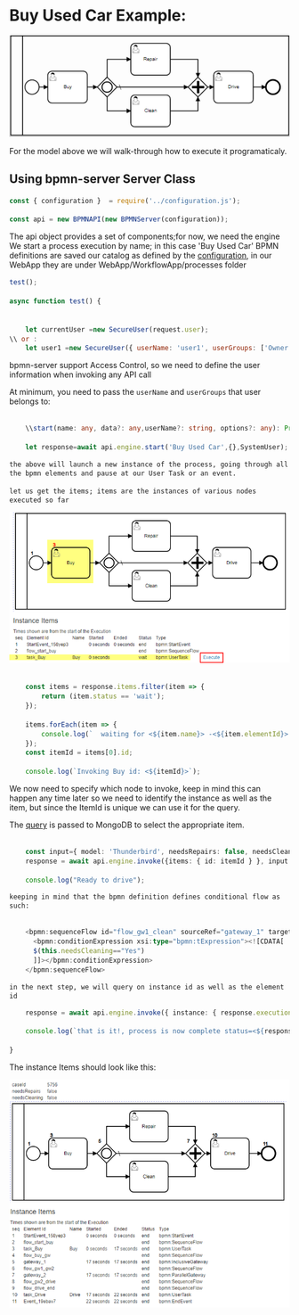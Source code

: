 
# Buy Used Car Example:

![Image description](buyUsedCar.png)

For the model above we will walk-through how to execute it programaticaly.

## Using bpmn-server Server Class



```ts
const { configuration }  = require('../configuration.js');

const api = new BPMNAPI(new BPMNServer(configuration));

```
The api object provides a set of components;for now, we need the engine
We start a process execution by name; in this case 'Buy Used Car' 
BPMN definitions are saved our catalog as defined by the [configuration](../setup.md), in our WebApp they are under WebApp/WorkflowApp/processes folder

```js 
test();

async function test() {


    let currentUser =new SecureUser(request.user);
\\ or :
    let user1 =new SecureUser({ userName: 'user1', userGroups: ['Owner', 'Others']});

```
bpmn-server support Access Control, so we need to define the user information when invoking any API call

At minimum, you need to pass the `userName` and `userGroups` that user belongs to:
```ts

    \\start(name: any, data?: any,userName?: string, options?: any): Promise<IExecution>;

    let response=await api.engine.start('Buy Used Car',{},SystemUser);

```
    the above will launch a new instance of the process, going through all the bpmn elements and pause at our User Task or an event. 

    let us get the items; items are the instances of various nodes executed so far
![status](BuyCar-web2br.png)

```ts

    const items = response.items.filter(item => {
        return (item.status == 'wait');
    });

    items.forEach(item => {
        console.log(`  waiting for <${item.name}> -<${item.elementId}> id: <${item.id}> `);
    });
    const itemId = items[0].id;

    console.log(`Invoking Buy id: <${itemId}>`);

```
We now need to specify which node to invoke, keep in mind this can happen any time later
so we need to identify the instance as well as the item, but since the ItemId is unique we can use it for the query.

The [query](../query.md) is passed to MongoDB to select the appropriate item.
   
```ts

    const input={ model: 'Thunderbird', needsRepairs: false, needsCleaning: false };
    response = await api.engine.invoke({items: { id: itemId } }, input );

    console.log("Ready to drive");

```
    keeping in mind that the bpmn definition defines conditional flow as such:

```ts

    <bpmn:sequenceFlow id="flow_gw1_clean" sourceRef="gateway_1" targetRef="task_clean">
      <bpmn:conditionExpression xsi:type="bpmn:tExpression"><![CDATA[
      $(this.needsCleaning=="Yes")
      ]]></bpmn:conditionExpression>
    </bpmn:sequenceFlow>

```

    in the next step, we will query on instance id as well as the element id 

```ts
    response = await api.engine.invoke({ instance: { response.execution.id }, items: {elementId: 'task_Drive' }});

    console.log(`that is it!, process is now complete status=<${response.execution.status}>`)

}

```
The instance Items should look like this:

![Completed Process](buyUsedCarWithItems.png)
